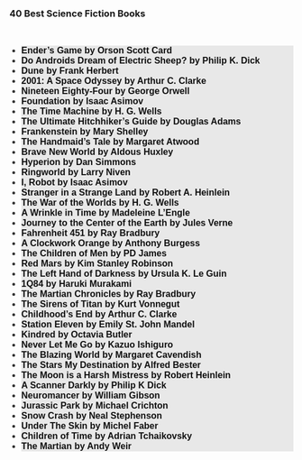 <h3>40 Best Science Fiction Books </h3>
<p>&nbsp;</p><ul style="background-color: #e8e8e8; box-sizing: border-box; color: #333333; font-family: &quot;Merriweather Sans&quot;, sans-serif; font-size: 16px; list-style-image: initial; list-style-position: initial; margin: 0px 0px 28px 21px; padding: 0px;"><li style="box-sizing: inherit;"><a href="https://amzn.to/3Ix8WYY" rel="noreferrer noopener" style="background-color: transparent; box-sizing: inherit; color: #111111; text-decoration-line: none; transition: all 0.2s ease-in-out 0s;" target="_blank"><span style="box-sizing: inherit; font-weight: 700;">Ender’s Game by Orson Scott Card</span>&nbsp;</a>&nbsp;</li><li style="box-sizing: inherit;"><a href="https://amzn.to/3xUTzoh" rel="noreferrer noopener" style="background-color: transparent; box-sizing: inherit; color: #111111; text-decoration-line: none; transition: all 0.2s ease-in-out 0s;" target="_blank"><span style="box-sizing: inherit; font-weight: 700;">Do Androids Dream of Electric Sheep? by Philip K. Dick</span>&nbsp;</a>&nbsp;</li><li style="box-sizing: inherit;"><a href="https://amzn.to/3ZnZH45" rel="noreferrer noopener" style="background-color: transparent; box-sizing: inherit; color: #111111; text-decoration-line: none; transition: all 0.2s ease-in-out 0s;" target="_blank"><span style="box-sizing: inherit; font-weight: 700;">Dune by Frank Herbert</span>&nbsp;</a>&nbsp;</li><li style="box-sizing: inherit;"><a href="https://amzn.to/3IAzwjQ" rel="noreferrer noopener" style="background-color: transparent; box-sizing: inherit; color: #111111; text-decoration-line: none; transition: all 0.2s ease-in-out 0s;" target="_blank"><span style="box-sizing: inherit; font-weight: 700;">2001: A Space Odyssey by Arthur C. Clarke</span>&nbsp;</a>&nbsp;</li><li style="box-sizing: inherit;"><a href="https://amzn.to/3KAtpyO" rel="noreferrer noopener" style="background-color: transparent; box-sizing: inherit; color: #111111; text-decoration-line: none; transition: all 0.2s ease-in-out 0s;" target="_blank"><span style="box-sizing: inherit; font-weight: 700;">Nineteen Eighty-Four by George Orwell</span>&nbsp;</a>&nbsp;</li><li style="box-sizing: inherit;"><a href="https://amzn.to/3m8gBp4" rel="noreferrer noopener" style="background-color: transparent; box-sizing: inherit; color: #111111; text-decoration-line: none; transition: all 0.2s ease-in-out 0s;" target="_blank"><span style="box-sizing: inherit; font-weight: 700;">Foundation by Isaac Asimov</span>&nbsp;</a>&nbsp;</li><li style="box-sizing: inherit;"><a href="https://amzn.to/41t7dfW" rel="noreferrer noopener" style="background-color: transparent; box-sizing: inherit; color: #111111; text-decoration-line: none; transition: all 0.2s ease-in-out 0s;" target="_blank"><span style="box-sizing: inherit; font-weight: 700;">The Time Machine by H. G. Wells</span>&nbsp;</a>&nbsp;</li><li style="box-sizing: inherit;"><a href="https://www.amazon.com/Ultimate-Hitchhikers-Guide-Galaxy/dp/0345453743?&amp;linkCode=sl1&amp;tag=booksofbrill-20&amp;linkId=1df01b5092b2327788b524b67daf82c3&amp;language=en_US&amp;ref_=as_li_ss_tl" rel="noreferrer noopener" style="background-color: transparent; box-sizing: inherit; color: #111111; text-decoration-line: none; transition: all 0.2s ease-in-out 0s;" target="_blank"><span style="box-sizing: inherit; font-weight: 700;">The Ultimate Hitchhiker’s Guide by Douglas Adams</span>&nbsp;</a>&nbsp;</li><li style="box-sizing: inherit;"><a href="https://amzn.to/3KikuRW" rel="noreferrer noopener" style="background-color: transparent; box-sizing: inherit; color: #111111; text-decoration-line: none; transition: all 0.2s ease-in-out 0s;" target="_blank"><span style="box-sizing: inherit; font-weight: 700;">Frankenstein by Mary Shelley</span>&nbsp;</a>&nbsp;</li><li style="box-sizing: inherit;"><a href="https://amzn.to/40sEdUF" rel="noreferrer noopener" style="background-color: transparent; box-sizing: inherit; color: #111111; text-decoration-line: none; transition: all 0.2s ease-in-out 0s;" target="_blank"><span style="box-sizing: inherit; font-weight: 700;">The Handmaid’s Tale by Margaret Atwood</span>&nbsp;</a>&nbsp;</li><li style="box-sizing: inherit;"><a href="https://amzn.to/40KxaGB" rel="noreferrer noopener" style="background-color: transparent; box-sizing: inherit; color: #111111; text-decoration-line: none; transition: all 0.2s ease-in-out 0s;" target="_blank"><span style="box-sizing: inherit; font-weight: 700;">Brave New World by Aldous Huxley</span>&nbsp;</a>&nbsp;</li><li style="box-sizing: inherit;"><a href="https://amzn.to/3nuISXH" rel="noreferrer noopener" style="background-color: transparent; box-sizing: inherit; color: #111111; text-decoration-line: none; transition: all 0.2s ease-in-out 0s;" target="_blank"><span style="box-sizing: inherit; font-weight: 700;">Hyperion by Dan Simmons</span>&nbsp;</a>&nbsp;</li><li style="box-sizing: inherit;"><a href="https://amzn.to/3lPv89l" rel="noreferrer noopener" style="background-color: transparent; box-sizing: inherit; color: #111111; text-decoration-line: none; transition: all 0.2s ease-in-out 0s;" target="_blank"><span style="box-sizing: inherit; font-weight: 700;">Ringworld by Larry Niven</span>&nbsp;</a>&nbsp;</li><li style="box-sizing: inherit;"><a href="https://amzn.to/42Nr22e" rel="noreferrer noopener" style="background-color: transparent; box-sizing: inherit; color: #111111; text-decoration-line: none; transition: all 0.2s ease-in-out 0s;" target="_blank"><span style="box-sizing: inherit; font-weight: 700;">I, Robot by Isaac Asimov</span>&nbsp;</a>&nbsp;</li><li style="box-sizing: inherit;"><a href="https://amzn.to/3KifvRh" rel="noreferrer noopener" style="background-color: transparent; box-sizing: inherit; color: #111111; text-decoration-line: none; transition: all 0.2s ease-in-out 0s;" target="_blank"><span style="box-sizing: inherit; font-weight: 700;">Stranger in a Strange Land by Robert A. Heinlein</span>&nbsp;</a>&nbsp;</li><li style="box-sizing: inherit;"><a href="https://amzn.to/3nyD92U" rel="noreferrer noopener" style="background-color: transparent; box-sizing: inherit; color: #111111; text-decoration-line: none; transition: all 0.2s ease-in-out 0s;" target="_blank"><span style="box-sizing: inherit; font-weight: 700;">The War of the Worlds by H. G. Wells</span>&nbsp;</a>&nbsp;</li><li style="box-sizing: inherit;"><a href="https://amzn.to/3FXOjVm" rel="noreferrer noopener" style="background-color: transparent; box-sizing: inherit; color: #111111; text-decoration-line: none; transition: all 0.2s ease-in-out 0s;" target="_blank"><span style="box-sizing: inherit; font-weight: 700;">A Wrinkle in Time by Madeleine L’Engle</span>&nbsp;</a>&nbsp;</li><li style="box-sizing: inherit;"><a href="https://amzn.to/40FynPs" rel="noreferrer noopener" style="background-color: transparent; box-sizing: inherit; color: #111111; text-decoration-line: none; transition: all 0.2s ease-in-out 0s;" target="_blank"><span style="box-sizing: inherit; font-weight: 700;">Journey to the Center of the Earth by Jules Verne</span>&nbsp;</a>&nbsp;</li><li style="box-sizing: inherit;"><a href="https://amzn.to/40oW9zr" rel="noreferrer noopener" style="background-color: transparent; box-sizing: inherit; color: #111111; text-decoration-line: none; transition: all 0.2s ease-in-out 0s;" target="_blank"><span style="box-sizing: inherit; font-weight: 700;">Fahrenheit 451 by Ray Bradbury</span>&nbsp;</a>&nbsp;</li><li style="box-sizing: inherit;"><a href="https://amzn.to/3nsngLw" rel="noreferrer noopener" style="background-color: transparent; box-sizing: inherit; color: #111111; text-decoration-line: none; transition: all 0.2s ease-in-out 0s;" target="_blank"><span style="box-sizing: inherit; font-weight: 700;">A Clockwork Orange by Anthony Burgess</span>&nbsp;</a>&nbsp;</li><li style="box-sizing: inherit;"><a href="https://amzn.to/44LI6pP" rel="noreferrer noopener" style="background-color: transparent; box-sizing: inherit; color: #111111; text-decoration-line: none; transition: all 0.2s ease-in-out 0s;" target="_blank"><span style="box-sizing: inherit; font-weight: 700;">The Children of Men by PD James</span></a></li><li style="box-sizing: inherit;"><a href="https://amzn.to/3OM1yNX" rel="noreferrer noopener" style="background-color: transparent; box-sizing: inherit; color: #111111; text-decoration-line: none; transition: all 0.2s ease-in-out 0s;" target="_blank"><span style="box-sizing: inherit; font-weight: 700;">Red Mars by Kim Stanley Robinson</span></a></li><li style="box-sizing: inherit;"><a href="https://amzn.to/3YhmY8C" rel="noreferrer noopener" style="background-color: transparent; box-sizing: inherit; color: #111111; text-decoration-line: none; transition: all 0.2s ease-in-out 0s;" target="_blank"><span style="box-sizing: inherit; font-weight: 700;">The Left Hand of Darkness by Ursula K. Le Guin</span></a></li><li style="box-sizing: inherit;"><a href="https://amzn.to/452AD5q" rel="noreferrer noopener" style="background-color: transparent; box-sizing: inherit; color: #111111; text-decoration-line: none; transition: all 0.2s ease-in-out 0s;" target="_blank"><span style="box-sizing: inherit; font-weight: 700;">1Q84 by Haruki Murakami</span></a></li><li style="box-sizing: inherit;"><a href="https://amzn.to/3OCsSxN" rel="noreferrer noopener" style="background-color: transparent; box-sizing: inherit; color: #111111; text-decoration-line: none; transition: all 0.2s ease-in-out 0s;" target="_blank"><span style="box-sizing: inherit; font-weight: 700;">The Martian Chronicles by Ray Bradbury</span></a></li><li style="box-sizing: inherit;"><a href="https://amzn.to/459IVse" rel="noreferrer noopener" style="background-color: transparent; box-sizing: inherit; color: #111111; text-decoration-line: none; transition: all 0.2s ease-in-out 0s;" target="_blank"><span style="box-sizing: inherit; font-weight: 700;">The Sirens of Titan by Kurt Vonnegut</span></a></li><li style="box-sizing: inherit;"><a href="https://amzn.to/47pVjqn" rel="noreferrer noopener" style="background-color: transparent; box-sizing: inherit; color: #111111; text-decoration-line: none; transition: all 0.2s ease-in-out 0s;" target="_blank"><span style="box-sizing: inherit; font-weight: 700;">Childhood’s End by Arthur C. Clarke</span></a></li><li style="box-sizing: inherit;"><a href="https://amzn.to/3QjBiva" rel="noreferrer noopener" style="background-color: transparent; box-sizing: inherit; color: #111111; text-decoration-line: none; transition: all 0.2s ease-in-out 0s;" target="_blank"><span style="box-sizing: inherit; font-weight: 700;">Station Eleven by Emily St. John Mandel</span></a></li><li style="box-sizing: inherit;"><a href="https://amzn.to/3QkjTmk" rel="noreferrer noopener" style="background-color: transparent; box-sizing: inherit; color: #111111; text-decoration-line: none; transition: all 0.2s ease-in-out 0s;" target="_blank"><span style="box-sizing: inherit; font-weight: 700;">Kindred by Octavia Butler</span></a></li><li style="box-sizing: inherit;"><a href="https://amzn.to/43WZhnq" rel="noreferrer noopener" style="background-color: transparent; box-sizing: inherit; color: #111111; text-decoration-line: none; transition: all 0.2s ease-in-out 0s;" target="_blank"><span style="box-sizing: inherit; font-weight: 700;">Never Let Me Go by Kazuo Ishiguro</span></a></li><li style="box-sizing: inherit;"><span style="box-sizing: inherit; font-weight: 700;"><a data-id="https://amzn.to/44wd0BV" data-type="link" href="https://amzn.to/44wd0BV" rel="noreferrer noopener" style="background-color: transparent; box-sizing: inherit; color: #111111; text-decoration-line: none; transition: all 0.2s ease-in-out 0s;" target="_blank">The Blazing World by Margaret Cavendish</a></span></li><li style="box-sizing: inherit;"><span style="box-sizing: inherit; font-weight: 700;"><a data-id="https://amzn.to/3EeGqtx" data-type="link" href="https://amzn.to/3EeGqtx" rel="noreferrer noopener" style="background-color: transparent; box-sizing: inherit; color: #111111; text-decoration-line: none; transition: all 0.2s ease-in-out 0s;" target="_blank">The Stars My Destination by Alfred Bester</a></span></li><li style="box-sizing: inherit;"><span style="box-sizing: inherit; font-weight: 700;"><a data-id="https://amzn.to/3qPd4yG" data-type="link" href="https://amzn.to/3qPd4yG" rel="noreferrer noopener" style="background-color: transparent; box-sizing: inherit; color: #111111; text-decoration-line: none; transition: all 0.2s ease-in-out 0s;" target="_blank">The Moon is a Harsh Mistress by Robert Heinlein</a></span></li><li style="box-sizing: inherit;"><span style="box-sizing: inherit; font-weight: 700;"><a data-id="https://amzn.to/3EdkWNE" data-type="link" href="https://amzn.to/3EdkWNE" rel="noreferrer noopener" style="background-color: transparent; box-sizing: inherit; color: #111111; text-decoration-line: none; transition: all 0.2s ease-in-out 0s;" target="_blank">A Scanner Darkly by Philip K Dick</a></span></li><li style="box-sizing: inherit;"><span style="box-sizing: inherit; font-weight: 700;"><a data-id="https://amzn.to/45qXwjN" data-type="link" href="https://amzn.to/45qXwjN" rel="noreferrer noopener" style="background-color: transparent; box-sizing: inherit; color: #111111; text-decoration-line: none; transition: all 0.2s ease-in-out 0s;" target="_blank">Neuromancer by William Gibson</a></span></li><li style="box-sizing: inherit;"><span style="box-sizing: inherit; font-weight: 700;"><a data-id="https://amzn.to/3PfU2Lh" data-type="link" href="https://amzn.to/3PfU2Lh" rel="noreferrer noopener" style="background-color: transparent; box-sizing: inherit; color: #111111; text-decoration-line: none; transition: all 0.2s ease-in-out 0s;" target="_blank">Jurassic Park by Michael Crichton</a></span></li><li style="box-sizing: inherit;"><span style="box-sizing: inherit; font-weight: 700;"><a data-id="https://amzn.to/47UPtgW" data-type="link" href="https://amzn.to/47UPtgW" rel="noreferrer noopener" style="background-color: transparent; box-sizing: inherit; color: #111111; text-decoration-line: none; transition: all 0.2s ease-in-out 0s;" target="_blank">Snow Crash by Neal Stephenson</a></span></li><li style="box-sizing: inherit;"><span style="box-sizing: inherit; font-weight: 700;"><a data-id="https://amzn.to/3YQSvP7" data-type="link" href="https://amzn.to/3YQSvP7" rel="noreferrer noopener" style="background-color: transparent; box-sizing: inherit; color: #111111; text-decoration-line: none; transition: all 0.2s ease-in-out 0s;" target="_blank">Under The Skin by Michel Faber</a></span></li><li style="box-sizing: inherit;"><span style="box-sizing: inherit; font-weight: 700;"><a data-id="https://amzn.to/4857OIf" data-type="link" href="https://amzn.to/4857OIf" rel="noreferrer noopener" style="background-color: transparent; box-sizing: inherit; color: #111111; text-decoration-line: none; transition: all 0.2s ease-in-out 0s;" target="_blank">Children of Time by Adrian Tchaikovsky</a></span></li><li style="box-sizing: inherit;"><span style="box-sizing: inherit; font-weight: 700;"><a data-id="https://amzn.to/3Peg7Kg" data-type="link" href="https://amzn.to/3Peg7Kg" rel="noreferrer noopener" style="background-color: transparent; box-sizing: inherit; color: #111111; text-decoration-line: none; transition: all 0.2s ease-in-out 0s;" target="_blank">The Martian by Andy Weir</a></span></li></ul>
